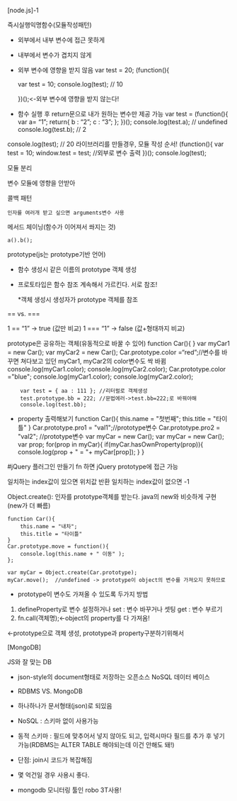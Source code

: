 [node.js]-1


즉시실행익명함수(모듈작성패턴)
- 외부에서 내부 변수에 접근 못하게
- 내부에서 변수가 겹치지 않게
- 외부 변수에 영향을 받지 않음
	var test = 20;
	(function(){

   	var test = 10;
	console.log(test); // 10

	})();<-외부 변수에 영향을 받지 않는다!

- 함수 실행 후 return문으로 내가 원하는 변수만 제공 가능
	var test = (function(){
		var a= “1”;
		return{
			b : “2”;
			c : “3”;
		};
	})();
	console.log(test.a); // undefined
	console.log(test.b); // 2


console.log(test); // 20
라이브러리를 만들경우, 모듈 작성 순서!
	(function(){
    		var test = 10;
    		window.test = test; //외부로 변수 출력
	})();
	console.log(test);

모듈 분리

변수 모듈에 영향을 안받아

콜백 패턴

	인자를 여러개 받고 싶으면 arguments변수 사용

메서드 체이닝(함수가 이어져서 쏴지는 것)
	
	a().b();

prototype(js는 prototype기반 언어)

- 함수 생성시 같은 이름의 prototype 객체 생성

- 프로토타입은 함수 참조 계속해서 가르킨다. 서로 참조!

  *객체 생성시 생성자가 prototype 객체를 참조














== vs. ===

1 == “1” -> true (값만 비교)
1 === “1” -> false (값+형태까지 비교)

prototype은 공유하는 객체(유동적으로 바꿀 수 있어)
        function Car(){ }
        var myCar1 = new Car();
        var myCar2 = new Car();
        Car.prototype.color =“red”;//변수를 바꾸면 쳐다보고 있던 myCar1, myCar2의 color변수도 싹 바뀜
        console.log(myCar1.color);
        console.log(myCar2.color);
        Car.prototype.color ="blue";
        console.log(myCar1.color);
        console.log(myCar2.color);

        var test = { aa : 111 }; //리터럴로 객체생성
        test.prototype.bb = 222; //문법에러->test.bb=222;로 바꿔야해
        console.log(test.bb);  


- property 출력해보기
        function Car(){
            this.name = "첫번째";
            this.title = "타이틀"
        }
        Car.prototype.pro1 = "val1";//prototype변수
        Car.prototype.pro2 = "val2"; //prototype변수
        var myCar = new Car();
        var myCar = new Car();
        var prop;
        for(prop in myCar){
            if(myCar.hasOwnProperty(prop)){
                console.log(prop + " = "+ myCar[prop]);
            }
        }

#jQuery 플러그인 만들기
fn 하면 jQuery prototype에 접근 가능

<indexOf >

일치하는 index값이 있으면  위치값 반환
일치하는 index값이 없으면 -1


Object.create(): 인자를 prototype객체를 받는다.
java의 new와 비슷하게 구현(new가 더 빠름)

    function Car(){
        this.name = "내차";
        this.title = "타이틀"
    }
    Car.prototype.move = function(){
        console.log(this.name + " 이동" );
    };

    var myCar = Object.create(Car.prototype);
    myCar.move();  //undefined -> prototype이 object의 변수를 가져오지 못하므로 

- prototype이 변수도 가져올 수 있도록 두가지 방법
1. defineProperty로 변수 설정하거나
set : 변수 바꾸거나 셋팅
get : 변수 부르기
2. fn.call(객체명);<-object의 property를 다 가져옴!


<-prototype으로 객체 생성, prototype과 property구분하기위해서

[MongoDB]

JS와 잘 맞는 DB
- json-style의 document형태로 저장하는 오픈소스 NoSQL 데이터 베이스
- RDBMS VS. MongoDB


- 하나하나가 문서형태(json)로 되있음
- NoSQL : 스키마 없이 사용가능
- 동적 스키마 : 필드에 맞추어서 넣지 않아도 되고, 입력시마다 필드를 추가 후 넣기 가능(RDBMS는 ALTER TABLE 해야되는데 이건 안해도 돼!)
- 단점: join시 코드가 복잡해짐
- 몇 억건일 경우 사용시 좋다.

- mongodb 모니터링 툴인 robo 3T사용!
